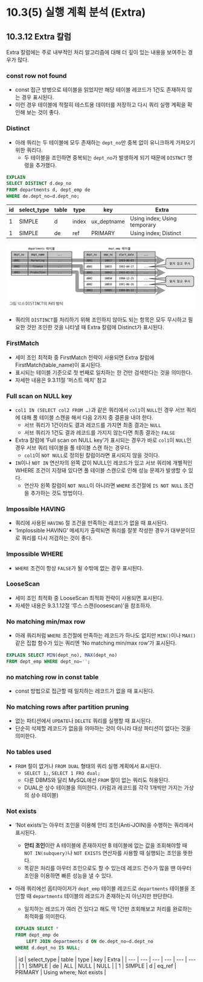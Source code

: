 # 10.3(5) 실행 계획 분석 (Extra)

## 10.3.12 Extra 칼럼

Extra 칼럼에는 주로 내부적인 처리 알고리즘에 대해 더 깊이 있는 내용을 보여주는 경우가 많다.

### const row not found

- const 접근 방벙으로 테이블을 읽었지만 해당 테이블 레코드가 1건도 존재하지 않는 경우 표시된다.
- 이런 경우 테이블에 적절히 테스트용 데이터를 저장하고 다시 쿼리 실행 계획을 확인해 보는 것이 좋다.

### Distinct

- 아래 쿼리는 두 테이블에 모두 존재하는 `dept_no`만 중복 없이 유니크하게 가져오기 위한 쿼리다.
    - 두 테이블을 조인하면 중복되는 `dept_no`가 발생하게 되기 때문에 `DISTNCT` 명령을 추가했다.

```sql
EXPLAIN 
SELECT DISTINCT d.dep_no 
FROM departments d, dept_emp de 
WHERE de.dept_no=d.dept_no;
```

| id | select_type | table | type | key | Extra |
| --- | --- | --- | --- | --- | --- |
| 1 | SIMPLE | d | index | ux_deptname | Using index; Using temporary |
| 1 | SIMPLE | de | ref | PRIMARY | Using index; Distinct |

![img.png](../../../../image/distnct-opt.png)

- 쿼리의 `DISTINCT`를 처리하기 위해 조인하지 않아도 되는 항목은 모두 무시하고 필요한 것만 조인한 것을 나타낼 때 Extra 칼럼에 Distinct가 표시된다.

### FirstMatch

- 세미 조인 최적화 중 FirstMatch 전략이 사용되면 Extra 칼럼에 FirstMatch(table_name)이 표시된다.
- 표시되는 테이블 기준으로 첫 번째로 일치하는 한 건만 검색한다는 것을 의미한다.
- 자세한 내용은 9.3.11절 ‘퍼스트 매치’ 참고

### Full scan on NULL key

- `col1 IN (SELECT col2 FROM …)`과 같은 쿼리에서 `col1`이 `NULL`인  경우 서브 쿼리에 대해 풀 테이블 스캔을 해서 다음 2가지 중 결론을 내야 한다.
    - 서브 쿼리가 1건이라도 결과 레코드를 가지면 최종 결과는 `NULL`
    - 서브 쿼리가 1건도 결과 레코드를 가지지 않는다면 최종 결과는 `FALSE`
- Extra 칼럼에 ‘Full scan on NULL key’가 표시되는 경우가 바로 `col1`이 `NULL`인 경우 서브 쿼리 테이블을 풀 테이블 스캔 하는 경우다.
    - `col1`이 `NOT NULL`로 정의된 칼럼이라면 표시되지 않을 것이다.
- `IN`이나 `NOT IN` 연산자의 왼쪽 값이 NULL인 레코드가 있고 서브 쿼리에 개별적인 WHERE 조건이 지정돼 있다면 풀 테이블 스캔으로 인해 성능 문제가 발생할 수 있다.
    - 연산자 왼쪽 칼럼이 `NOT NULL`이 아니라면 `WHERE` 조건절에 `IS NOT NULL` 조건을 추가하는 것도 방법이다.

### Impossible HAVING

- 쿼리에 사용된 `HAVING` 절 조건을 만족하는 레코드가 없을 때 표시된다.
- ‘Implossible HAVING’ 메세지가 출력되면 쿼리를 잘못 작성한 경우가 대부분이므로 쿼리를 다시 저검하는 것이 좋다.

### Impossible WHERE

- `WHERE` 조건이 항상 `FALSE`가 될 수밖에 없는 경우 표시된다.

### LooseScan

- 세미 조인 최적화 중 LooseScan 최적화 전략이 사용되면 표시된다.
- 자세한 내용은 9.3.1.12절 ‘루스 스캔(loosescan)’을 참조하자.

### No matching min/max row

- 아래 쿼리처럼 `WHERE` 조건절에 만족하는 레코드가 하나도 없지만 `MIN()`이나 `MAX()` 같은 집합 함수가 있는 쿼리엔 ‘No matching min/max row’가 표시된다.

```sql
EXPLAIN SELECT MIN(dept_no), MAX(dept_no)
FROM dept_emp WHERE dept_no='';
```

### no matching row in const table

- const 방법으로 접근할 때 일치하는 레코드가 없을 때 표시된다.

### No matching rows after partition pruning

- 없는 파티션에서 `UPDATE`나 `DELETE` 쿼리를 실행할 때 표시된다.
- 단순히 삭제할 레코드가 없음을 의마하는 것이 아니라 대상 파티션이 없다는 것을 의미한다.

### No tables used

- `FROM` 절이 없거나 `FROM DUAL` 형태의 쿼리 실행 계획에서 표시된다.
    - `SELECT 1;`, `SELECT 1 FRO dual;`
    - 다른 DBMS와 달리 MySQL에선 `FROM` 절이 없는 쿼리도 허용된다.
    - DUAL은 상수 테이블을 의미한다. (카럼과 레코드를 각각 1개씩만 가지는 가상의 상수 테이블)

### Not exists

- ‘Not exists’는 아우터 조인을 이용해 안티 조인(Anti-JOIN)을 수행하는 쿼리에서 표시된다.
    - **안티 조인**이란 A 테이블에 존재하지만 B 테이블에 없는 값을 조회해야할 때 `NOT IN(subquery)`나 `NOT EXISTS` 연산자를 사용할 때 실행되는 조인을 뜻한다.
    - 똑같은 처리를 아우터 조인으로도 할 수 있는데 레코드 건수가 많을 땐 아우터 조인을 이용하면 빠른 성능을 낼 수 있다.
- 아래 쿼리에선 옵티마이저가 `dept_emp` 테이블 레코드로 `departments` 테이블을 조인할 때 `departments` 테이블의 레코드가 존재하는지 아닌지만 판단한다.
    - 일치하는 레코드가 여러 건 있다고 해도 딱 1건만 조회해보고 처리를 완료하는 최적화를 의미한다.

    ```sql
    EXPLAIN SELECT *
    FROM dept_emp de
    	LEFT JOIN departments d ON de.dept_no=d.dept_no
    WHERE d.dept_no IS NULL;
    ```

  | id | select_type | table | type | key | Extra |
      | --- | --- | --- | --- | --- | --- |
  | 1 | SIMPLE | de | ALL | NULL | NULL |
  | 1 | SIMPLE | d | eq_ref | PRIMARY | Using where; Not exists |
